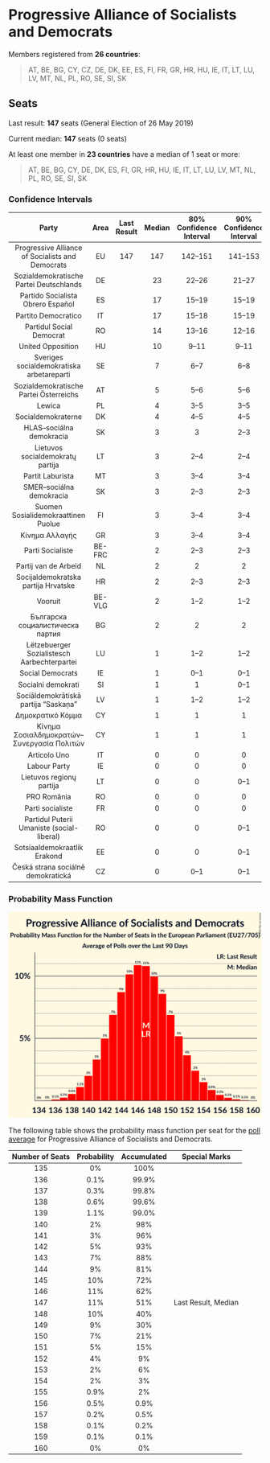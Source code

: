 # Progressive Alliance of Socialists and Democrats

Members registered from **26 countries**:

> AT, BE, BG, CY, CZ, DE, DK, EE, ES, FI, FR, GR, HR, HU, IE, IT, LT, LU, LV, MT, NL, PL, RO, SE, SI, SK

## Seats

Last result: **147** seats (General Election of 26 May 2019)

Current median: **147** seats (0 seats)

At least one member in **23 countries** have a median of 1 seat or more:

> AT, BE, BG, CY, DE, DK, ES, FI, GR, HR, HU, IE, IT, LT, LU, LV, MT, NL, PL, RO, SE, SI, SK

### Confidence Intervals

| Party | Area | Last Result | Median | 80% Confidence Interval | 90% Confidence Interval | 95% Confidence Interval | 99% Confidence Interval |
|:-----:|:----:|:-----------:|:------:|:-----------------------:|:-----------------------:|:-----------------------:|:-----------------------:|
| Progressive Alliance of Socialists and Democrats | EU | 147 | 147 | 142–151 | 141–153 | 140–154 | 138–156 |
| Sozialdemokratische Partei Deutschlands | DE | | 23 | 22–26 | 21–27 | 21–27 | 20–27 |
| Partido Socialista Obrero Español | ES | | 17 | 15–19 | 15–19 | 14–20 | 14–21 |
| Partito Democratico | IT | | 17 | 15–18 | 15–19 | 14–20 | 14–21 |
| Partidul Social Democrat | RO | | 14 | 13–16 | 12–16 | 12–17 | 12–17 |
| United Opposition | HU | | 10 | 9–11 | 9–11 | 9–11 | 8–11 |
| Sveriges socialdemokratiska arbetareparti | SE | | 7 | 6–7 | 6–8 | 6–8 | 6–8 |
| Sozialdemokratische Partei Österreichs | AT | | 5 | 5–6 | 5–6 | 4–6 | 4–6 |
| Lewica | PL | | 4 | 3–5 | 3–5 | 2–5 | 0–6 |
| Socialdemokraterne | DK | | 4 | 4–5 | 4–5 | 4–5 | 4–5 |
| HLAS–sociálna demokracia | SK | | 3 | 3 | 2–3 | 2–4 | 2–4 |
| Lietuvos socialdemokratų partija | LT | | 3 | 2–4 | 2–4 | 2–4 | 2–4 |
| Partit Laburista | MT | | 3 | 3–4 | 3–4 | 3–4 | 3–4 |
| SMER–sociálna demokracia | SK | | 3 | 2–3 | 2–3 | 2–3 | 2–3 |
| Suomen Sosialidemokraattinen Puolue | FI | | 3 | 3–4 | 3–4 | 3–4 | 3–4 |
| Κίνημα Αλλαγής | GR | | 3 | 3–4 | 3–4 | 3–4 | 3–4 |
| Parti Socialiste | BE-FRC | | 2 | 2–3 | 2–3 | 2–3 | 2–3 |
| Partij van de Arbeid | NL | | 2 | 2 | 2 | 1–3 | 1–3 |
| Socijaldemokratska partija Hrvatske | HR | | 2 | 2–3 | 2–3 | 2–3 | 2–3 |
| Vooruit | BE-VLG | | 2 | 1–2 | 1–2 | 1–2 | 1–2 |
| Българска социалистическа партия | BG | | 2 | 2 | 2 | 2 | 2 |
| Lëtzebuerger Sozialistesch Aarbechterpartei | LU | | 1 | 1–2 | 1–2 | 1–2 | 1–2 |
| Social Democrats | IE | | 1 | 0–1 | 0–1 | 0–2 | 0–2 |
| Socialni demokrati | SI | | 1 | 1 | 0–1 | 0–2 | 0–2 |
| Sociāldemokrātiskā partija “Saskaņa” | LV | | 1 | 1–2 | 1–2 | 1–2 | 1–2 |
| Δημοκρατικό Κόμμα | CY | | 1 | 1 | 1 | 1 | 1 |
| Κίνημα Σοσιαλδημοκρατών–Συνεργασία Πολιτών | CY | | 1 | 1 | 1 | 1 | 1 |
| Articolo Uno | IT | | 0 | 0 | 0 | 0 | 0 |
| Labour Party | IE | | 0 | 0 | 0 | 0 | 0 |
| Lietuvos regionų partija | LT | | 0 | 0 | 0–1 | 0–1 | 0–1 |
| PRO România | RO | | 0 | 0 | 0 | 0 | 0 |
| Parti socialiste | FR | | 0 | 0 | 0 | 0 | 0 |
| Partidul Puterii Umaniste (social-liberal) | RO | | 0 | 0 | 0–1 | 0–2 | 0–2 |
| Sotsiaaldemokraatlik Erakond | EE | | 0 | 0 | 0–1 | 0–1 | 0–1 |
| Česká strana sociálně demokratická | CZ | | 0 | 0–1 | 0–1 | 0–1 | 0–1 |

### Probability Mass Function

![Graph with seats probability mass function not yet produced](average-2022-03-31-seats-pmf-progressiveallianceofsocialistsanddemocrats.png "Seats Probability Mass Function")

The following table shows the probability mass function per seat for the [poll average](average-2022-03-31.html) for Progressive Alliance of Socialists and Democrats.

| Number of Seats | Probability | Accumulated | Special Marks |
|:---------------:|:-----------:|:-----------:|:-------------:|
| 135 | 0% | 100% |  |
| 136 | 0.1% | 99.9% |  |
| 137 | 0.3% | 99.8% |  |
| 138 | 0.6% | 99.6% |  |
| 139 | 1.1% | 99.0% |  |
| 140 | 2% | 98% |  |
| 141 | 3% | 96% |  |
| 142 | 5% | 93% |  |
| 143 | 7% | 88% |  |
| 144 | 9% | 81% |  |
| 145 | 10% | 72% |  |
| 146 | 11% | 62% |  |
| 147 | 11% | 51% | Last Result, Median |
| 148 | 10% | 40% |  |
| 149 | 9% | 30% |  |
| 150 | 7% | 21% |  |
| 151 | 5% | 15% |  |
| 152 | 4% | 9% |  |
| 153 | 2% | 6% |  |
| 154 | 2% | 3% |  |
| 155 | 0.9% | 2% |  |
| 156 | 0.5% | 0.9% |  |
| 157 | 0.2% | 0.5% |  |
| 158 | 0.1% | 0.2% |  |
| 159 | 0.1% | 0.1% |  |
| 160 | 0% | 0% |  |


